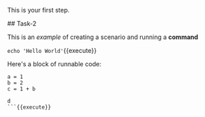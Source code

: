This is your first step.

## Task-2

This is an _example_ of creating a scenario and running a **command**

`echo 'Hello World'`{{execute}}

Here's a block of runnable code:

```
a = 1
b = 2
c = 1 + b

d
```{{execute}}
